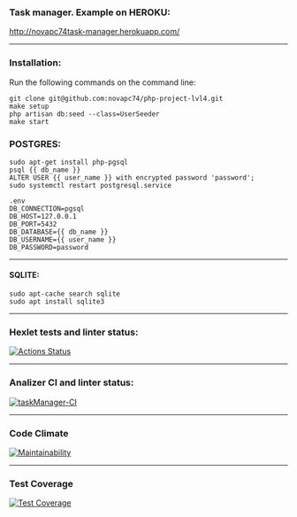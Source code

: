 ### Task manager. Example on HEROKU:
http://novapc74task-manager.herokuapp.com/
***


### Installation:
Run the following commands on the command line:
```
git clone git@github.com:novapc74/php-project-lvl4.git
make setup
php artisan db:seed --class=UserSeeder
make start
```

### POSTGRES:
```
sudo apt-get install php-pgsql
psql {{ db_name }}
ALTER USER {{ user_name }} with encrypted password 'password';
sudo systemctl restart postgresql.service
```
```
.env
DB_CONNECTION=pgsql
DB_HOST=127.0.0.1
DB_PORT=5432
DB_DATABASE={{ db_name }}
DB_USERNAME={{ user_name }}
DB_PASSWORD=password
```
***
#### SQLITE:
```
sudo apt-cache search sqlite
sudo apt install sqlite3
```
***
### Hexlet tests and linter status:
[![Actions Status](https://github.com/novapc74/php-project-lvl4/workflows/hexlet-check/badge.svg)](https://github.com/novapc74/php-project-lvl4/actions)
***
### Analizer CI and linter status:
[![taskManager-CI](https://github.com/novapc74/php-project-lvl4/actions/workflows/analizer-ci.yml/badge.svg)](https://github.com/novapc74/php-project-lvl4/actions/workflows/analizer-ci.yml)
***
### Code Climate
[![Maintainability](https://api.codeclimate.com/v1/badges/399ab8795956d36a8ee1/maintainability)](https://codeclimate.com/github/novapc74/php-project-lvl4/maintainability)
***
### Test Coverage
[![Test Coverage](https://api.codeclimate.com/v1/badges/399ab8795956d36a8ee1/test_coverage)](https://codeclimate.com/github/novapc74/php-project-lvl4/test_coverage)
